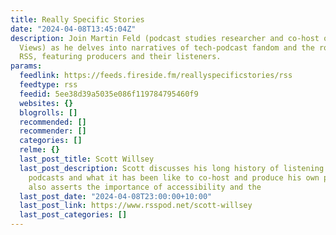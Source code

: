 ```yaml
---
title: Really Specific Stories
date: "2024-04-08T13:45:04Z"
description: Join Martin Feld (podcast studies researcher and co-host of Hemispheric
  Views) as he delves into narratives of tech-podcast fandom and the role of open
  RSS, featuring producers and their listeners.
params:
  feedlink: https://feeds.fireside.fm/reallyspecificstories/rss
  feedtype: rss
  feedid: 5ee38d39a5035e086f119784795460f9
  websites: {}
  blogrolls: []
  recommended: []
  recommender: []
  categories: []
  relme: {}
  last_post_title: Scott Willsey
  last_post_description: Scott discusses his long history of listening to Apple-centric
    podcasts and what it has been like to co-host and produce his own podcasts. He
    also asserts the importance of accessibility and the
  last_post_date: "2024-04-08T23:00:00+10:00"
  last_post_link: https://www.rsspod.net/scott-willsey
  last_post_categories: []
---
```

